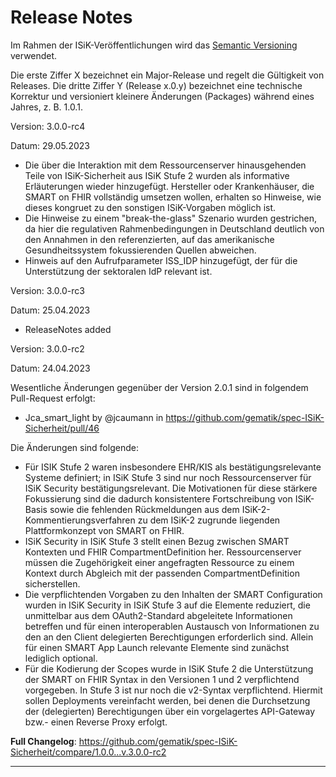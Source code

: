 # Release Notes

Im Rahmen der ISiK-Veröffentlichungen wird das [Semantic Versioning](https://semver.org/lang/de/) verwendet.

Die erste Ziffer X bezeichnet ein Major-Release und regelt die Gültigkeit von Releases. Die dritte Ziffer Y (Release x.0.y) bezeichnet eine technische Korrektur und versioniert kleinere Änderungen (Packages) während eines Jahres, z. B. 1.0.1.

Version: 3.0.0-rc4

Datum: 29.05.2023

* Die über die Interaktion mit dem Ressourcenserver hinausgehenden Teile von ISiK-Sicherheit aus ISiK Stufe 2 wurden als informative Erläuterungen wieder hinzugefügt. Hersteller oder Krankenhäuser, die SMART on FHIR vollständig umsetzen wollen, erhalten so Hinweise, wie dieses kongruet zu den sonstigen ISiK-Vorgaben möglich ist.
* Die Hinweise zu einem "break-the-glass" Szenario wurden gestrichen, da hier die regulativen Rahmenbedingungen in Deutschland deutlich von den Annahmen in den referenzierten, auf das amerikanische Gesundheitssystem fokussierenden Quellen abweichen.
* Hinweis auf den Aufrufparameter ISS_IDP hinzugefügt, der für die Unterstützung der sektoralen IdP relevant ist.

Version: 3.0.0-rc3

Datum: 25.04.2023

* ReleaseNotes added


Version: 3.0.0-rc2

Datum: 24.04.2023

Wesentliche Änderungen gegenüber der Version 2.0.1 sind in folgendem Pull-Request erfolgt:
* Jca_smart_light by @jcaumann in https://github.com/gematik/spec-ISiK-Sicherheit/pull/46

Die Änderungen sind folgende:
*	Für ISIK Stufe 2 waren insbesondere EHR/KIS als bestätigungsrelevante Systeme definiert; in ISiK Stufe 3 sind nur noch Ressourcenserver für ISiK Security bestätigungsrelevant. Die Motivationen für diese stärkere Fokussierung sind die dadurch konsistentere Fortschreibung von ISiK-Basis sowie die fehlenden Rückmeldungen aus dem ISiK-2-Kommentierungsverfahren zu dem ISiK-2 zugrunde liegenden Plattformkonzept von SMART on FHIR. 
* ISiK Security in ISiK Stufe 3 stellt einen Bezug zwischen SMART Kontexten und FHIR CompartmentDefinition her. Ressourcenserver müssen die Zugehörigkeit einer angefragten Ressource zu einem Kontext durch Abgleich mit der passenden CompartmentDefinition sicherstellen. 
*	Die verpflichtenden Vorgaben zu den Inhalten der SMART Configuration wurden in ISiK Security in ISiK Stufe 3 auf die Elemente reduziert, die unmittelbar aus dem OAuth2-Standard abgeleitete Informationen betreffen und für einen interoperablen Austausch von Informationen zu den an den Client delegierten Berechtigungen erforderlich sind. Allein für einen SMART App Launch relevante Elemente sind zunächst lediglich optional.
*	Für die Kodierung der Scopes wurde in ISiK Stufe 2 die Unterstützung der SMART on FHIR Syntax in den Versionen 1 und 2 verpflichtend vorgegeben. In Stufe 3 ist nur noch die v2-Syntax verpflichtend. Hiermit sollen Deployments vereinfacht werden, bei denen die Durchsetzung der (delegierten)     Berechtigungen über ein vorgelagertes API-Gateway bzw.- einen Reverse Proxy erfolgt.


**Full Changelog**: https://github.com/gematik/spec-ISiK-Sicherheit/compare/1.0.0...v.3.0.0-rc2


----
